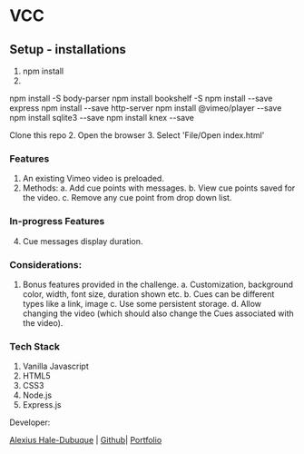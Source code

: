 # VCC

## Setup - installations

1. npm install 
2. 

npm install -S body-parser
npm install bookshelf -S 
npm install --save express
npm install --save http-server
npm install @vimeo/player --save
npm install sqlite3 --save
npm install knex --save


Clone this repo
2. Open the browser
3. Select 'File/Open index.html'

### Features

1. An existing Vimeo video is preloaded.
2. Methods: 
	a. Add cue points with messages.
	b. View cue points saved for the video.
	c. Remove any cue point from drop down list.

### In-progress Features

4. Cue messages display duration.

### Considerations:

1. Bonus features provided in the challenge.
	a. Customization, background color, width, font size, duration shown etc.
	b. Cues can be different types like a link, image
	c. Use some persistent storage.
	d. Allow changing the video (which should also change the Cues associated with the video).

### Tech Stack

1. Vanilla Javascript
2. HTML5
3. CSS3
3. Node.js
4. Express.js

Developer: 

[Alexius Hale-Dubuque](https://www.linkedin.com/in/alexiushaledubuque) | [Github](https://github.com/alexiushaledubuque)| [Portfolio](www.alexiushaledubuque.io)